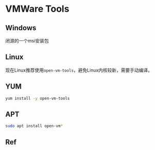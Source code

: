 # VMWare Tools

## Windows

闭源的一个msi安装包

## Linux

现在Linux推荐使用`open-vm-tools`，避免Linux内核较新，需要手动编译。

## YUM

```bash
yum install -y open-vm-tools
```

## APT

```bash
sudo apt install open-vm*
```

## Ref
